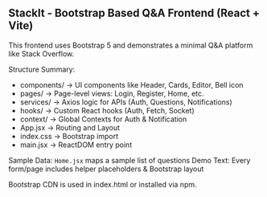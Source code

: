 
StackIt - Bootstrap Based Q&A Frontend (React + Vite)
------------------------------------------------------

This frontend uses Bootstrap 5 and demonstrates a minimal Q&A platform like Stack Overflow.

Structure Summary:

- components/       → UI components like Header, Cards, Editor, Bell icon
- pages/            → Page-level views: Login, Register, Home, etc.
- services/         → Axios logic for APIs (Auth, Questions, Notifications)
- hooks/            → Custom React hooks (Auth, Fetch, Socket)
- context/          → Global Contexts for Auth & Notification
- App.jsx           → Routing and Layout
- index.css         → Bootstrap import
- main.jsx          → ReactDOM entry point

Sample Data: `Home.jsx` maps a sample list of questions
Demo Text: Every form/page includes helper placeholders & Bootstrap layout

Bootstrap CDN is used in index.html or installed via npm.
